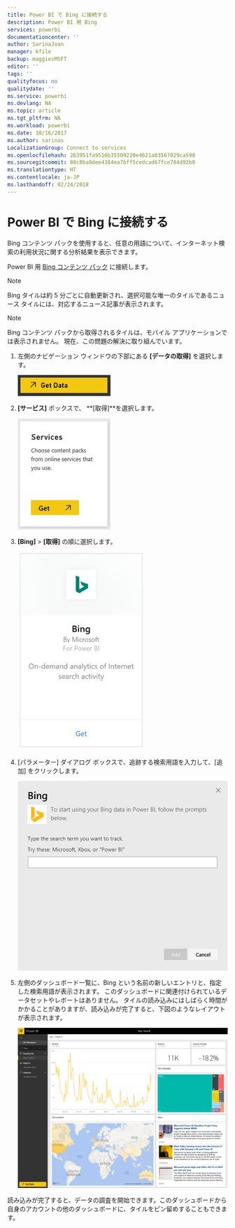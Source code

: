 ```yaml
---
title: Power BI で Bing に接続する
description: Power BI 用 Bing
services: powerbi
documentationcenter: ''
author: SarinaJoan
manager: kfile
backup: maggiesMSFT
editor: ''
tags: ''
qualityfocus: no
qualitydate: ''
ms.service: powerbi
ms.devlang: NA
ms.topic: article
ms.tgt_pltfrm: NA
ms.workload: powerbi
ms.date: 10/16/2017
ms.author: sarinas
LocalizationGroup: Connect to services
ms.openlocfilehash: 263951fa9516b35509220e4621a03567029ca590
ms.sourcegitcommit: 88c8ba8dee4384ea7bff5cedcad67fce784d92b0
ms.translationtype: HT
ms.contentlocale: ja-JP
ms.lasthandoff: 02/24/2018
---
```

# <a name="connect-to-bing-with-power-bi"></a>Power BI で Bing に接続する
Bing コンテンツ パックを使用すると、任意の用語について、インターネット検索の利用状況に関する分析結果を表示できます。

Power BI 用 [Bing コンテンツ パック](https://app.powerbi.com/groups/me/getdata/services/bing) に接続します。

>[!NOTE]
>Bing タイルは約 5 分ごとに自動更新され、選択可能な唯一のタイルであるニュース タイルには、対応するニュース記事が表示されます。 

>[!NOTE]
>Bing コンテンツ パックから取得されるタイルは、モバイル アプリケーションでは表示されません。 現在、この問題の解決に取り組んでいます。

1. 左側のナビゲーション ウィンドウの下部にある **[データの取得]** を選択します。
   
    ![](media/service-connect-to-bing/getdata.png)
2. **[サービス]** ボックスで、 **[取得]**を選択します。
   
    ![](media/service-connect-to-bing/services.png)
3. **[Bing]** > **[取得]** の順に選択します。
   
    ![](media/service-connect-to-bing/bing.png)
4. [パラメーター] ダイアログ ボックスで、追跡する検索用語を入力して、[追加] をクリックします。
   
    ![](media/service-connect-to-bing/params.png)    
5. 左側のダッシュボード一覧に、Bing という名前の新しいエントリと、指定した検索用語が表示されます。 このダッシュボードに関連付けられているデータセットやレポートはありません。 タイルの読み込みにはしばらく時間がかかることがありますが、読み込みが完了すると、下図のようなレイアウトが表示されます。
   
    ![](media/service-connect-to-bing/dashboard.png)

読み込みが完了すると、データの調査を開始できます。このダッシュボードから自身のアカウントの他のダッシュボードに、タイルをピン留めすることもできます。

